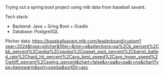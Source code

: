 Trying out a spring boot project using mlb data from baseball savant.

Tech stack:
- Backend: Java + Sring Boot + Gradle
- Database: PostgreSQL

Pitcher data: https://baseballsavant.mlb.com/leaderboard/custom?year=2024&type=pitcher&filter=&min=q&selections=pa%2Ck_percent%2Cbb_percent%2Cwoba%2Cxwoba%2Csweet_spot_percent%2Cbarrel_batted_rate%2Chard_hit_percent%2Cavg_best_speed%2Cavg_hyper_speed%2Cwhiff_percent%2Cswing_percent&chart=false&x=pa&y=pa&r=no&chartType=beeswarm&sort=xwoba&sortDir=asc
